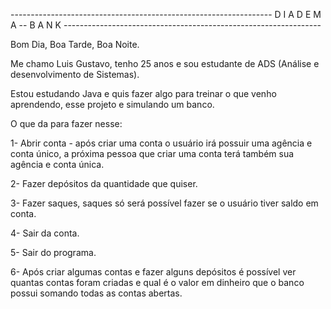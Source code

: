 -----------------------------------------------------------------  D I A D E M A -- B A N K ----------------------------------------------------------------

Bom Dia, Boa Tarde, Boa Noite.

Me chamo Luis Gustavo, tenho 25 anos e sou estudante de ADS (Análise e desenvolvimento de Sistemas).

Estou estudando Java e quis fazer algo para treinar o que venho aprendendo, esse projeto e simulando um banco.

O que da para fazer nesse:

1- Abrir conta - após criar uma conta o usuário irá possuir uma agência e conta único, a próxima pessoa que criar uma conta terá também sua agência e conta única.

2- Fazer depósitos da quantidade que quiser.

3- Fazer saques, saques só será possível fazer se o usuário tiver saldo em conta.

4- Sair da conta.

5- Sair do programa.

6- Após criar algumas contas e fazer alguns depósitos é possível ver quantas contas foram criadas e qual é o valor em dinheiro que o banco possui somando todas as contas abertas.